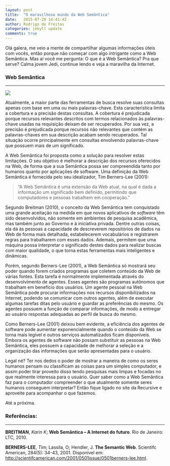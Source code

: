 ```yaml
---
layout: post
title:  "O maravilhoso mundo da Web Semântica"
date:   2015-07-20 14:41:42
author: Rodrigo de Freitas
categories: jekyll update
comments: true
---
```


Olá galera, me veio a mente de compartilhar algumas informações úteis com vocês, então porque não começar com algo intrigante como a Web Semântica. Mas aí você me pergunta: O que é a Web Semântica? Pra que serve? Calma jovem Jedi, continue lendo e veja a maravilha da Internet.

### Web Semântica ###
---

![](https://raw.githubusercontent.com/recursivejr/recursivejr.github.io/master/images/posts/web-semantica.jpg)

Atualmente, a maior parte das ferramentas de busca resolve suas consultas apenas com base em uma ou mais palavras-chave. Esta característica limita a cobertura e a precisão destas consultas. A cobertura é prejudicada porque recursos relevantes descritos com termos relacionados às palavras-chave usadas na requisição deixam de ser recuperados. Por sua vez, a precisão é prejudicada porque recursos não relevantes que contém as palavras-chaves em sua descrição acabam sendo recuperados. Tal situação ocorre principalmente em consultas envolvendo palavras-chave que possuem mais de um significado.

A Web Semântica foi proposta como a solução para resolver estas limitações. O seu objetivo é melhorar a descrição dos recursos oferecidos na Web, de forma que a sua Semântica possa ser compreendida tanto por humanos quanto por aplicações de software. Uma definição da Web Semântica é fornecida pelo seu idealizador, Tim Berners-Lee (2001):

>“A Web Semântica é uma extensão da Web atual, na qual é dada a informação um significado bem definido, permitindo que computadores e pessoas trabalhem em cooperação.”

Segundo Breitman (2010), o conceito da Web Semântica tem conquistado uma grande aceitação na medida em que novos aplicativos de *software* têm sido desenvolvidos, não somente em ambientes de pesquisa acadêmica, mas também junto ao Governo e à iniciativa privada. Dentre outras coisas, ela dá às pessoas a capacidade de descreverem repositórios de dados na Web de forma mais detalhada, estabelecerem vocabulários e registrarem regras para trabalharem com esses dados. Ademais, permitem que uma máquina possa interpretar o significado destes dados para realizar buscas com maior qualidade, o que torna estas ferramentas mais inteligentes e dinâmicas.

Porém, segundo Berners-Lee (2001), a Web Semântica só mostrará seu poder quando forem criados programas que coletem conteúdo da Web de várias fontes. Esta tarefa é normalmente implementada através do desenvolvimento de agentes. Esses agentes são programas autônomos que trabalham em benefício dos usuários. Um agente pessoal na Web Semântica pode procurar informações nos recursos disponibilizados na Internet, podendo se comunicar com outros agentes, além de executar algumas tarefas ditas pelo usuário e guardar as preferências do mesmo. Os agentes possuem a função de comparar informações, de modo a entregar ao usuário respostas adequadas ao perfil de busca do mesmo.

Como Berners-Lee (2001) deixou bem evidente, a eficiência dos agentes de software pode aumentar exponencialmente quando o conteúdo da Web se torna mais legível e outros serviços automatizados ficam disponíveis. Embora os agentes de software não possam substituir as pessoas na Web Semântica, eles possuem a capacidade de melhorar a seleção e a organização das informações que serão apresentadas para o usuário.

Legal né? Ter nos dedos o poder de mostrar a maneira de como os seres humanos pensam ou classificam as coisas para um simples computador, e assim poder tirar proveito disso tendo pesquisas mais limpas e focadas no que realmente interessa para o usuário. Quer saber como a Web Semântica faz para o computador compreender o que atualmente somente seres humanos conseguem interpretar? Então fique ligado no site da Recursive e aproveite para acompanhar o que fazemos.

Até a próxima.

### Referências: ###
---

**BREITMAN**, *Karin K*; **Web Semântica – A Internet do futuro**. Rio de Janeiro: LTC, 2010.

**BERNERS-LEE**, *Tim*; Lassila, O; Hendler, J. **The Semantic Web**. Scientifc American, 284(5): 34-43, 2001. Disponível em: http://scientifcamerican.com/2001/0501issue/0501berners-lee.html.
